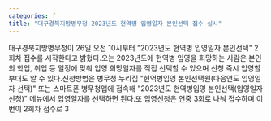 ```yaml
---
categories: f
title: "대구경북지방병무청 2023년도 현역병 입영일자 본인선택 접수 실시"
---
```

대구경북지방병무청이 26일 오전 10시부터 "2023년도 현역병 입영일자 본인선택" 2회차 접수를 시작한다고 밝혔다.오는 2023년도에 현역병 입영을 희망하는 사람은 본인의 학업, 취업 등 일정에 맞춰 입영 희망일자를 직접 선택할 수 있으며 신청 즉시 입영할 부대도 알 수 있다.신청방법은 병무청 누리집 "현역병입영 본인선택원(다음연도 입영일자 선택)" 또는 스마트폰 병무청앱에 접속해 "2023년도 현역병입영 본인선택(입영일자 신청)" 메뉴에서 입영일자를 선택하면 된다.또 입영신청은 연중 3회로 나눠 접수하며 이번이 2회차 접수로 3